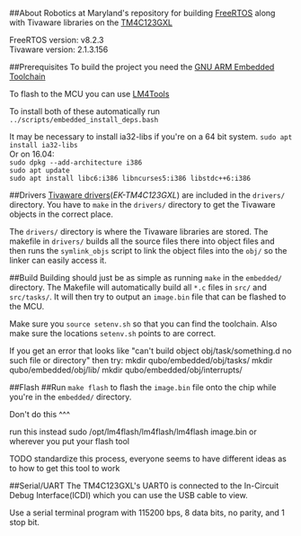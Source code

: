 ##About
Robotics at Maryland's repository for building [FreeRTOS](http://www.freertos.org/) along with
Tivaware libraries on the [TM4C123GXL](http://www.ti.com/tool/ek-tm4c123gxl)

FreeRTOS version: v8.2.3  
Tivaware version: 2.1.3.156

##Prerequisites
To build the project you need the [GNU ARM Embedded Toolchain](https://launchpad.net/gcc-arm-embedded)

To flash to the MCU you can use [LM4Tools](https://github.com/utzig/lm4tools)

To install both of these automatically run `../scripts/embedded_install_deps.bash`

It may be necessary to install ia32-libs if you're on a 64 bit system.
`sudo apt install ia32-libs`  
Or on 16.04:   
`sudo dpkg --add-architecture i386`  
`sudo apt update`  
`sudo apt install libc6:i386 libncurses5:i386 libstdc++6:i386`  

##Drivers
[Tivaware drivers](http://software-dl.ti.com/tiva-c/SW-TM4C/latest/index_FDS.html)(_EK-TM4C123GXL_)
are included in the `drivers/` directory. You have to `make` in the `drivers/` directory to get the
Tivaware objects in the correct place.

The `drivers/` directory is where the Tivaware libraries are stored. The makefile in `drivers/` builds
all the source files there into object files and then runs the `symlink_objs` script to link the object
files into the `obj/` so the linker can easily access it.

##Build
Building should just be as simple as running `make` in the `embedded/` directory. The Makefile will
automatically build all `*.c` files in `src/` and `src/tasks/`. It will then try to output an
`image.bin` file that can be flashed to the MCU.

Make sure you `source setenv.sh` so that you can find the toolchain. Also make sure the locations
`setenv.sh` points to are correct.

If you get an error that looks like "can't build object obj/task/something.d no such file or directory"
then try:
mkdir qubo/embedded/obj/tasks/
mkdir qubo/embedded/obj/lib/
mkdir qubo/embedded/obj/interrupts/

##Flash
##Run `make flash` to flash the `image.bin` file onto the chip while you're in the `embedded/` directory.

Don't do this ^^^ 

run this instead sudo /opt/lm4flash/lm4flash/lm4flash image.bin
or wherever you put your flash tool

TODO standardize this process, everyone seems to have different ideas as to how to get this tool to work


##Serial/UART
The TM4C123GXL's UART0 is connected to the In-Circuit Debug Interface(ICDI) which you can use the USB
cable to view.

Use a serial terminal program with 115200 bps, 8 data bits, no parity, and 1 stop bit.
